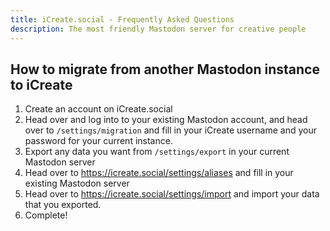 ```yaml
---
title: iCreate.social - Frequently Asked Questions
description: The most friendly Mastodon server for creative people
---
```



## How to migrate from another Mastodon instance to iCreate

1. Create an account on iCreate.social
2. Head over and log into to your existing Mastodon account, and head over to `/settings/migration` and fill in your iCreate username and your password for your current instance.
3. Export any data you want from `/settings/export` in your current Mastodon server
4. Head over to https://icreate.social/settings/aliases and fill in your existing Mastodon server
5. Head over to https://icreate.social/settings/import and import your data that you exported.
6. Complete!
